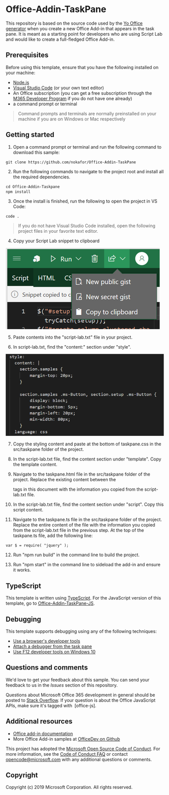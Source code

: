 # Office-Addin-TaskPane

This repository is based on the source code used by the [Yo Office generator](https://github.com/OfficeDev/generator-office) when you create a new Office Add-in that appears in the task pane. It is meant as a starting point for developers who are using Script Lab and would like to create a full-fledged Office Add-in.

## Prerequisites

Before using this template, ensure that you have the following installed on your machine:
- [Node.js](https://nodejs.org/en/)
- [Visual Studio Code](https://code.visualstudio.com/download) (or your own text editor)
- An Office subscription (you can get a free subscription through the [M365 Developer Program](https://aka.ms/o365devprogram) if you do not have one already)
- a command prompt or terminal

> Command prompts and terminals are normally preinstalled on your machine if you are on Windows or Mac respectively


## Getting started

1. Open a command prompt or terminal and run the following command to download this sample: 

```
git clone https://github.com/nokafor/Office-Addin-TaskPane
```

2. Run the following commands to navigate to the project root and install all the required dependencies.

```
cd Office-Addin-Taskpane
npm install
```

3. Once the install is finished, run the following to open the project in VS Code:

```
code .
```

> If you do not have Visual Studio Code installed, open the following project files in your favorite text editor.

4. Copy your Script Lab snippet to clipboard

  ![script lab screenshot](assets/scriptlabcopy.png)
  
  
5. Paste contents into the "script-lab.txt" file in your project.

6. In script-lab.txt, find the "content:" section under "style". 

  ![screenshot of content section from Script Lab](assets/scriptlabcontent.png)

7. Copy the styling content and paste at the bottom of taskpane.css in the src/taskpane folder of the project.

8. In the script-lab.txt file, find the content section under "template". Copy the template content.

9. Navigate to the taskpane.html file in the src/taskpane folder of the project. Replace the existing content between the <main></main> tags in this document with the information you copied from the script-lab.txt file.

10. In the script-lab.txt file, find the content section under "script". Copy this script content.

11. Navigate to the taskpane.ts file in the src/taskpane folder of the project. Replace the entire content of the file with the information you copied from the script-lab.txt file in the previous step. At the top of the taskpane.ts file, add the following line:

```
var $ = require( "jquery" );
```

12. Run "npm run build" in the command line to build the project.

13. Run "npm start" in the command line to sideload the add-in and ensure it works.



## TypeScript

This template is written using [TypeScript](http://www.typescriptlang.org/). For the JavaScript version of this template, go to [Office-Addin-TaskPane-JS](https://github.com/OfficeDev/Office-Addin-TaskPane-JS).



## Debugging

This template supports debugging using any of the following techniques:

- [Use a browser's developer tools](https://docs.microsoft.com/office/dev/add-ins/testing/debug-add-ins-in-office-online)
- [Attach a debugger from the task pane](https://docs.microsoft.com/office/dev/add-ins/testing/attach-debugger-from-task-pane)
- [Use F12 developer tools on Windows 10](https://docs.microsoft.com/office/dev/add-ins/testing/debug-add-ins-using-f12-developer-tools-on-windows-10)

## Questions and comments

We'd love to get your feedback about this sample. You can send your feedback to us in the *Issues* section of this repository.

Questions about Microsoft Office 365 development in general should be posted to [Stack Overflow](http://stackoverflow.com/questions/tagged/office-js+API).  If your question is about the Office JavaScript APIs, make sure it's tagged with  [office-js].

## Additional resources

* [Office add-in documentation](https://docs.microsoft.com/office/dev/add-ins/overview/office-add-ins)
* More Office Add-in samples at [OfficeDev on Github](https://github.com/officedev)

This project has adopted the [Microsoft Open Source Code of Conduct](https://opensource.microsoft.com/codeofconduct/). For more information, see the [Code of Conduct FAQ](https://opensource.microsoft.com/codeofconduct/faq/) or contact [opencode@microsoft.com](mailto:opencode@microsoft.com) with any additional questions or comments.

## Copyright

Copyright (c) 2019 Microsoft Corporation. All rights reserved.

